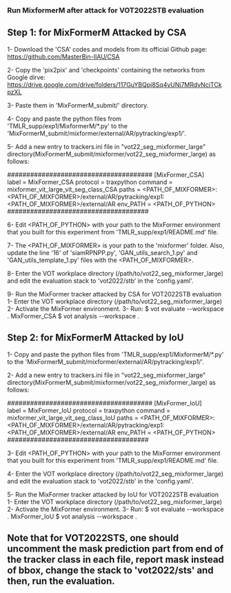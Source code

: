 ### Run MixformerM after attack for VOT2022STB evaluation

## Step 1: for MixFormerM Attacked by CSA

1- Download the 'CSA' codes and models from its official Github page: https://github.com/MasterBin-IIAU/CSA

2- Copy the 'pix2pix' and 'checkpoints' containing the networks from Google dirve: https://drive.google.com/drive/folders/117GuYBQpj8Sq4yUNj7MRdyNciTCkpzXL

3- Paste them in 'MixFormerM_submit/' directory. 

4- Copy and paste the python files from 'TMLR_supp/exp1/MixformerM/*.py' to the 'MixFormerM_submit/mixformer/external/AR/pytracking/exp1/'.

5- Add a new entry to trackers.ini file in "vot22_seg_mixformer_large" directory(MixFormerM_submit/mixformer/vot22_seg_mixformer_large) as follows:

######################################
[MixFormer_CSA]  
label = MixFormer_CSA
protocol = traxpython
command = mixformer_vit_large_vit_seg_class_CSA
paths = <PATH_OF_MIXFORMER>:<PATH_OF_MIXFORMER>/external/AR/pytracking/exp1:<PATH_OF_MIXFORMER>/external/AR
env_PATH = <PATH_OF_PYTHON>
#####################################

6- Edit <PATH_OF_PYTHON> with your path to the MixFormer environment that you built for this experiment from 'TMLR_supp/exp1/README.md' file.

7- The <PATH_OF_MIXFORMER> is your path to the 'mixformer' folder. Also, update the line '16' of 'siamRPNPP.py', 'GAN_utils_search_1.py' and 'GAN_utils_template_1.py' files with the  <PATH_OF_MIXFORMER>. 

8- Enter the VOT workplace directory (/path/to/vot22_seg_mixformer_large) and edit the evaluation stack to 'vot2022/stb' in the 'config.yaml'.

9- Run the MixFormer tracker attacked by CSA for VOT2022STB evaluation
    1- Enter the VOT workplace directory (/path/to/vot22_seg_mixformer_large)
    2- Activate the MixFormer environment. 
    3- Run:
        $ vot evaluate --workspace . MixFormer_CSA
        $ vot analysis --workspace . 


## Step 2: for MixFormerM Attacked by IoU 


1- Copy and paste the python files from 'TMLR_supp/exp1/MixformerM/*.py' to the 'MixFormerM_submit/mixformer/external/AR/pytracking/exp1/'.

2- Add a new entry to trackers.ini file in "vot22_seg_mixformer_large" directory(MixFormerM_submit/mixformer/vot22_seg_mixformer_large) as follows:

######################################
[MixFormer_IoU]  
label = MixFormer_IoU
protocol = traxpython
command = mixformer_vit_large_vit_seg_class_IoU
paths = <PATH_OF_MIXFORMER>:<PATH_OF_MIXFORMER>/external/AR/pytracking/exp1:<PATH_OF_MIXFORMER>/external/AR
env_PATH = <PATH_OF_PYTHON>
#####################################

3- Edit <PATH_OF_PYTHON> with your path to the MixFormer environment that you built for this experiment from 'TMLR_supp/exp1/README.md' file.

4- Enter the VOT workplace directory (/path/to/vot22_seg_mixformer_large) and edit the evaluation stack to 'vot2022/stb' in the 'config.yaml'.

5- Run the MixFormer tracker attacked by IoU for VOT2022STB evaluation
    1- Enter the VOT workplace directory (/path/to/vot22_seg_mixformer_large)
    2- Activate the MixFormer environment. 
    3- Run:
        $ vot evaluate --workspace . MixFormer_IoU
        $ vot analysis --workspace .
        


## Note that for VOT2022STS, one should uncomment the mask prediction part from end of the tracker class in each file, report mask instead of bbox, change the  stack to 'vot2022/sts' and then, run the evaluation. 
